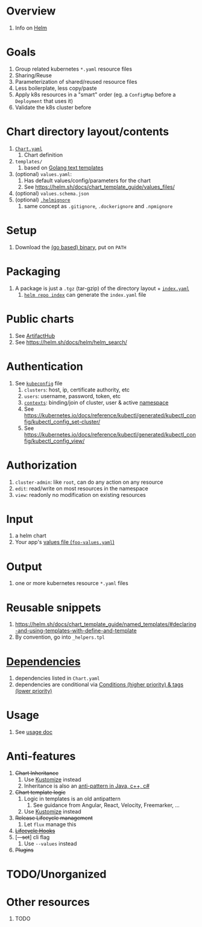 # Overview
1. Info on [Helm](https://helm.sh/)


# Goals
1. Group related kubernetes `*.yaml` resource files
1. Sharing/Reuse
1. Parameterization of shared/reused resource files
1. Less boilerplate, less copy/paste
1. Apply k8s resources in a "smart" order (eg. a `ConfigMap` before a `Deployment` that uses it)
1. Validate the k8s cluster before


# Chart directory layout/contents
1. [`Chart.yaml`](https://helm.sh/docs/topics/charts/#the-chartyaml-file)
    1. Chart definition
1. `templates/`
    1. based on [Golang text templates](../../golang/templates.md)
1. (optional) `values.yaml`: 
    1. Has default values/config/parameters for the chart
    1. See https://helm.sh/docs/chart_template_guide/values_files/
1. (optional) `values.schema.json`
1. (optional) [`.helmignore`](https://helm.sh/docs/chart_template_guide/helm_ignore_file/)
    1. same concept as `.gitignore`, `.dockerignore` and `.npmignore`


# Setup
1. Download the [(go based) binary](https://github.com/helm/helm/releases), put on `PATH`


# Packaging
1. A package is just a `.tgz` (tar-gzip) of the directory layout + [`index.yaml`](https://helm.sh/docs/topics/chart_repository/#the-index-file) 
    1. [`helm repo index`](https://helm.sh/docs/helm/helm_repo_index/) can generate the `index.yaml` file


# Public charts
1. See [ArtifactHub](https://artifacthub.io/)
1. See https://helm.sh/docs/helm/helm_search/


# Authentication
1. See [`kubeconfig`](https://kubernetes.io/docs/concepts/configuration/organize-cluster-access-kubeconfig/) file
    1. `clusters`: host, ip, certificate authority, etc
    1. `users`: username, password, token, etc
    1. [`contexts`](https://kubernetes.io/docs/concepts/configuration/organize-cluster-access-kubeconfig/#context): binding/join of cluster, user & active [namespace](https://kubernetes.io/docs/concepts/overview/working-with-objects/namespaces/)
    1. See https://kubernetes.io/docs/reference/kubectl/generated/kubectl_config/kubectl_config_set-cluster/
    1. See https://kubernetes.io/docs/reference/kubectl/generated/kubectl_config/kubectl_config_view/


# Authorization
1. `cluster-admin`: like `root`, can do any action on any resource
1. `edit`: read/write on most resources in the namespace
1. `view`: readonly no modification on existing resources 


# Input
1. a helm chart
1. Your app's [values file (`foo-values.yaml`)](https://helm.sh/docs/chart_template_guide/values_files/)


# Output
1. one or more kubernetes resource `*.yaml` files


# Reusable snippets
1. https://helm.sh/docs/chart_template_guide/named_templates/#declaring-and-using-templates-with-define-and-template
1. By convention, go into `_helpers.tpl`


# [Dependencies](https://helm.sh/docs/helm/helm_dependency/)
1. dependencies listed in `Chart.yaml`
1. dependencies are conditional via [Conditions (higher priority) & tags (lower priority)](https://helm.sh/docs/chart_best_practices/dependencies/#conditions-and-tags)



# Usage
1. See [usage doc](./helm.usage.md)


# Anti-features
1. ~~Chart Inheritance~~
    1. Use [Kustomize](./kustomize.md) instead
    1. Inheritance is also an [anti-pattern in Java, c++, c#](https://en.wikipedia.org/wiki/Composition_over_inheritance)
1. ~~Chart template logic~~
    1. Logic in templates is an old antipattern
        1. See guidance from Angular, React, Velocity, Freemarker, ... 
    1. Use [Kustomize](./kustomize.md) instead
1. ~~Release Lifecycle management~~
    1. Let `flux` manage this
1. [~~Lifecycle Hooks~~](https://helm.sh/docs/topics/charts_hooks/)
1. [~~--set~~] cli flag
    1. Use `--values` instead
1. ~~Plugins~~    


# TODO/Unorganized


# Other resources
1. TODO
